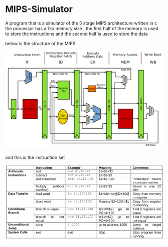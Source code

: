 # MIPS-Simulator

A program that is a simulator of the 5 stage MIPS architecture written in c
the processor has a 1ko memory size , the first half of the memory is used to store the instructions and the second half is used to store the data

below is the structure of the MIPS 

![](screenshots/structure.png)

and this is the instruction set

![](screenshots/instructions.png)
